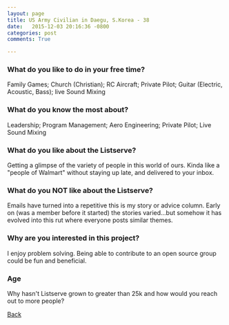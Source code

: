 ```yaml
---
layout: page
title: US Army Civilian in Daegu, S.Korea - 38
date:   2015-12-03 20:16:36 -0800
categories: post
comments: True

---
```


### What do you like to do in your free time?
<p>Family Games; Church (Christian); RC Aircraft; Private Pilot; Guitar (Electric, Acoustic, Bass); live Sound Mixing</p>

### What do you know the most about?
<p>Leadership; Program Management; Aero Engineering; Private Pilot; Live Sound Mixing</p>

### What do you like about the Listserve?
<p>Getting a glimpse of the variety of people in this world of ours.  Kinda like a "people of Walmart" without staying up late, and delivered to your inbox.</p>

### What do you NOT like about the Listserve?
<p>Emails have turned into a repetitive this is my story or advice column.  Early on (was a member before it started) the stories varied...but somehow it has evolved into this rut where everyone posts similar themes.</p>

### Why are you interested in this project?
<p>I enjoy problem solving.  Being able to contribute to an open source group could be fun and beneficial.</p>

### Age
<p>Why hasn't Listserve grown to greater than 25k and how would you reach out to more people?</p>

[Back][1]

[1]: /home/responders/all